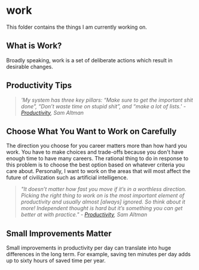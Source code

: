 # work

This folder contains the things I am currently working on.

## What is Work?

Broadly speaking, work is a set of deliberate actions which result in desirable changes.

## Productivity Tips

> _'My system has three key pillars: “Make sure to get the important shit done”, “Don’t waste time on stupid shit”, and “make a lot of lists.' -_ [_Productivity_](http://blog.samaltman.com/productivity)_, Sam Altman_

## Choose What You Want to Work on Carefully

The direction you choose for you career matters more than how hard you work. You have to make choices and trade-offs because you don't have enough time to have many careers. The rational thing to do in response to this problem is to choose the best option based on whatever criteria you care about. Personally, I want to work on the areas that will most affect the future of civilization such as artificial intelligence.

> _"It doesn’t matter how fast you move if it’s in a worthless direction. Picking the right thing to work on is the most important element of productivity and usually almost \[always\] ignored. So think about it more! Independent thought is hard but it’s something you can get better at with practice." -_ [_Productivity_](http://blog.samaltman.com/productivity)_, Sam Altman_

## Small Improvements Matter

Small improvements in productivity per day can translate into huge differences in the long term. For example, saving ten minutes per day adds up to sixty hours of saved time per year.

